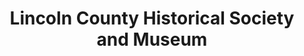 ---
layout: repo
title: "Lincoln County Historical Society and Museum"
id: 11529
permalink: repos/11529/
---